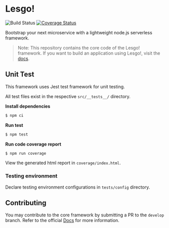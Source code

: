 # Lesgo!

![Build Status](https://github.com/reflex-media/lesgo-framework/actions/workflows/release.yml/badge.svg)
[![Coverage Status](https://coveralls.io/repos/github/reflex-media/lesgo-framework/badge.svg?branch=master)](https://coveralls.io/github/reflex-media/lesgo-framework?branch=master)

Bootstrap your next microservice with a lightweight node.js serverless framework.

> Note: This repository contains the core code of the Lesgo! framework. If you want to build an application using Lesgo!, visit the [docs](https://reflex-media.github.io/lesgo-docs).

## Unit Test

This framework uses Jest test framework for unit testing.

All test files exist in the respective `src/__tests__/` directory.

**Install dependencies**

```bash
$ npm ci
```

**Run test**

```bash
$ npm test
```

**Run code coverage report**

```bash
$ npm run coverage
```

View the generated html report in `coverage/index.html`.

### Testing environment

Declare testing environment configurations in `tests/config` directory.

## Contributing

You may contribute to the core framework by submitting a PR to the `develop` branch. Refer to the official [Docs](https://reflex-media.github.io/lesgo-docs/contributing/) for more information.
